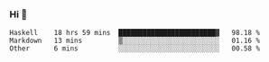 ### Hi 👋

<!--START_SECTION:waka-->

```text
Haskell    18 hrs 59 mins  ████████████████████████▓   98.18 %
Markdown   13 mins         ▒░░░░░░░░░░░░░░░░░░░░░░░░   01.16 %
Other      6 mins          ░░░░░░░░░░░░░░░░░░░░░░░░░   00.58 %
```

<!--END_SECTION:waka-->
